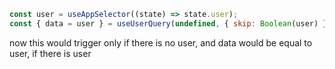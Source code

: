 ```javascript
const user = useAppSelector((state) => state.user);
const { data = user } = useUserQuery(undefined, { skip: Boolean(user) });
```

now this would trigger only if there is no user, and data would be equal to user, if there is user